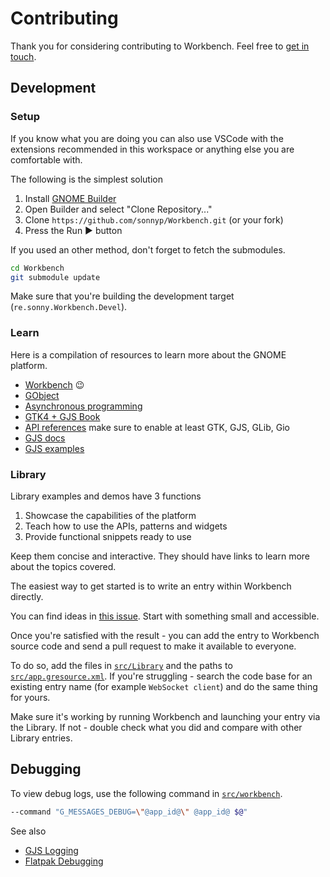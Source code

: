 # Contributing

Thank you for considering contributing to Workbench. Feel free to [get in touch](https://matrix.to/#/%23workbench:gnome.org).


## Development

### Setup

If you know what you are doing you can also use VSCode with the extensions recommended in this workspace or anything else you are comfortable with.

The following is the simplest solution

1. Install [GNOME Builder](https://apps.gnome.org/app/org.gnome.Builder/)
2. Open Builder and select "Clone Repository..."
3. Clone `https://github.com/sonnyp/Workbench.git` (or your fork)
4. Press the Run ▶ button

If you used an other method, don't forget to fetch the submodules.

```sh
cd Workbench
git submodule update
```

Make sure that you're building the development target (`re.sonny.Workbench.Devel`).

### Learn

Here is a compilation of resources to learn more about the GNOME platform.

* [Workbench](https://github.com/sonnyp/Workbench) 😉
* [GObject](https://gjs.guide/guides/gobject/basics.html#gobject-construction)
* [Asynchronous programming](https://gjs.guide/guides/gjs/asynchronous-programming.html#the-main-loop)
* [GTK4 + GJS Book](https://rmnvgr.gitlab.io/gtk4-gjs-book/)
* [API references](https://gjs-docs.gnome.org/) make sure to enable at least GTK, GJS, GLib, Gio
* [GJS docs](https://gitlab.gnome.org/GNOME/gjs/-/tree/master/doc)
* [GJS examples](https://gitlab.gnome.org/GNOME/gjs/-/tree/master/examples)


### Library

Library examples and demos have 3 functions

1. Showcase the capabilities of the platform
2. Teach how to use the APIs, patterns and widgets
3. Provide functional snippets ready to use

Keep them concise and interactive. They should have links to learn more about the topics covered.

The easiest way to get started is to write an entry within Workbench directly.

You can find ideas in [this issue](https://github.com/sonnyp/Workbench/issues/69). Start with something small and accessible.

Once you're satisfied with the result - you can add the entry to Workbench source code and send a pull request to make it available to everyone.

To do so, add the files in [`src/Library`](./src/Library) and the paths to [`src/app.gresource.xml`](./src/app.gresource.xml). If you're struggling - search the code base for an existing entry name (for example `WebSocket client`) and do the same thing for yours.

Make sure it's working by running Workbench and launching your entry via the Library. If not - double check what you did and compare with other Library entries.

## Debugging

To view debug logs, use the following command in [`src/workbench`](../src/workbench).

```sh
--command "G_MESSAGES_DEBUG=\"@app_id@\" @app_id@ $@"
```

See also

* [GJS Logging](https://gitlab.gnome.org/GNOME/gjs/-/blob/master/doc/Logging.md)
* [Flatpak Debugging](https://docs.flatpak.org/en/latest/debugging.html)

<!--
## Translation

If you'd like to help translating Workbench into your language, please head over to [Weblate](https://hosted.weblate.org/engage/workbench/).

<a href="https://hosted.weblate.org/engage/workbench/">
  <img src="https://hosted.weblate.org/widgets/workbench/-/workbench/multi-auto.svg" alt="Translation status" />
</a>

Thank you for your help!
-->
